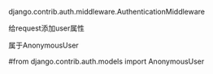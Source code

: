 django.contrib.auth.middleware.AuthenticationMiddleware

给request添加user属性

属于AnonymousUser

#from django.contrib.auth.models import AnonymousUser

